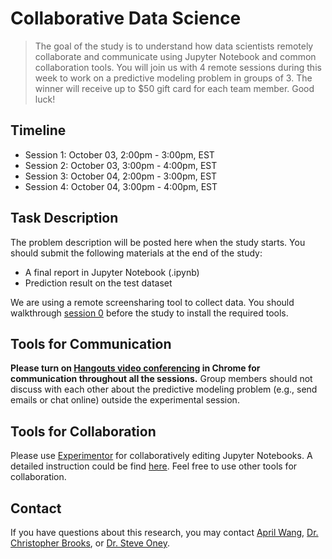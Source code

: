 # Collaborative Data Science

> The goal of the study is to understand how data scientists remotely collaborate and communicate using Jupyter Notebook and common collaboration tools. You will join us with 4 remote sessions during this week to work on a predictive modeling problem in groups of 3. The winner will receive up to $50 gift card for each team member. Good luck!

## Timeline
- Session 1: October 03, 2:00pm - 3:00pm, EST
- Session 2: October 03, 3:00pm - 4:00pm, EST 
- Session 3: October 04, 2:00pm - 3:00pm, EST 
- Session 4: October 04, 3:00pm - 4:00pm, EST

## Task Description
<!-- The problem description will be posted [here](overview.md) when the study starts. You should submit the following materials at the end of the study: -->
The problem description will be posted here when the study starts. You should submit the following materials at the end of the study:

- A final report in Jupyter Notebook (.ipynb)
- Prediction result on the test dataset

We are using a remote screensharing tool to collect data. You should walkthrough [session 0](session0.md) before the study to install the required tools.

## Tools for Communication
<!-- For groups using Hangouts video conferencing, add url to the conferencing -->

**Please turn on [Hangouts video conferencing](https://meet.google.com/eff-ngit-kzk) in Chrome for communication throughout all the sessions.** Group members should not discuss with each other about the predictive modeling problem (e.g., send emails or chat online) outside the experimental session. 

## Tools for Collaboration
<!-- For groups using shared environment -->
Please use [Experimentor](https://experimentor.mentoracademy.org) for collaboratively editing Jupyter Notebooks. A detailed instruction could be find [here](howto.md). Feel free to use other tools for collaboration.

## Contact

If you have questions about this research, you may contact [April Wang](mailto:aprilww@umich.edu), [Dr. Christopher Brooks](mailto:brooksch@umich.edu),  or [Dr. Steve Oney](mailto:soney@umich.edu).
